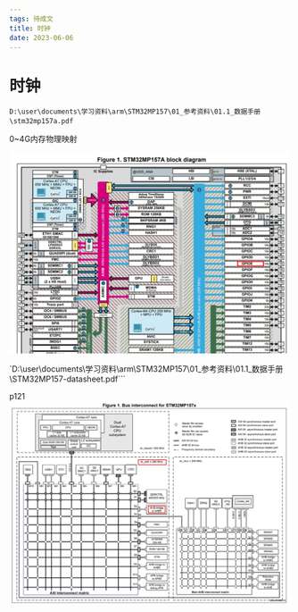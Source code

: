 ```yaml
---
tags: 待成文
title: 时钟
date: 2023-06-06
---
```

# 时钟


`D:\user\documents\学习资料\arm\STM32MP157\01_参考资料\01.1_数据手册\stm32mp157a.pdf`

0~4G内存物理映射

![](assets/20230606111825362.png)


`D:\user\documents\学习资料\arm\STM32MP157\01_参考资料\01.1_数据手册\STM32MP157-datasheet.pdf```

p121
![](assets/20230606105832797.png)